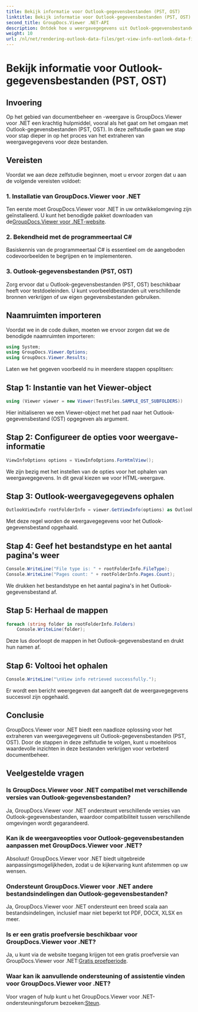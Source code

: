 ```yaml
---
title: Bekijk informatie voor Outlook-gegevensbestanden (PST, OST)
linktitle: Bekijk informatie voor Outlook-gegevensbestanden (PST, OST)
second_title: GroupDocs.Viewer .NET-API
description: Ontdek hoe u weergavegegevens uit Outlook-gegevensbestanden (PST, OST) kunt extraheren met GroupDocs.Viewer voor .NET. Verbeter moeiteloos uw mogelijkheden voor documentbeheer.
weight: 10
url: /nl/net/rendering-outlook-data-files/get-view-info-outlook-data-file/
---
```


# Bekijk informatie voor Outlook-gegevensbestanden (PST, OST)

## Invoering
Op het gebied van documentbeheer en -weergave is GroupDocs.Viewer voor .NET een krachtig hulpmiddel, vooral als het gaat om het omgaan met Outlook-gegevensbestanden (PST, OST). In deze zelfstudie gaan we stap voor stap dieper in op het proces van het extraheren van weergavegegevens voor deze bestanden.
## Vereisten
Voordat we aan deze zelfstudie beginnen, moet u ervoor zorgen dat u aan de volgende vereisten voldoet:
### 1. Installatie van GroupDocs.Viewer voor .NET
 Ten eerste moet GroupDocs.Viewer voor .NET in uw ontwikkelomgeving zijn geïnstalleerd. U kunt het benodigde pakket downloaden van de[GroupDocs.Viewer voor .NET-website](https://releases.groupdocs.com/viewer/net/).
### 2. Bekendheid met de programmeertaal C#
Basiskennis van de programmeertaal C# is essentieel om de aangeboden codevoorbeelden te begrijpen en te implementeren.
### 3. Outlook-gegevensbestanden (PST, OST)
Zorg ervoor dat u Outlook-gegevensbestanden (PST, OST) beschikbaar heeft voor testdoeleinden. U kunt voorbeeldbestanden uit verschillende bronnen verkrijgen of uw eigen gegevensbestanden gebruiken.

## Naamruimten importeren
Voordat we in de code duiken, moeten we ervoor zorgen dat we de benodigde naamruimten importeren:
```csharp
using System;
using GroupDocs.Viewer.Options;
using GroupDocs.Viewer.Results;
```

Laten we het gegeven voorbeeld nu in meerdere stappen opsplitsen:
## Stap 1: Instantie van het Viewer-object
```csharp
using (Viewer viewer = new Viewer(TestFiles.SAMPLE_OST_SUBFOLDERS))
```
Hier initialiseren we een Viewer-object met het pad naar het Outlook-gegevensbestand (OST) opgegeven als argument.
## Stap 2: Configureer de opties voor weergave-informatie
```csharp
ViewInfoOptions options = ViewInfoOptions.ForHtmlView();
```
We zijn bezig met het instellen van de opties voor het ophalen van weergavegegevens. In dit geval kiezen we voor HTML-weergave.
## Stap 3: Outlook-weergavegegevens ophalen
```csharp
OutlookViewInfo rootFolderInfo = viewer.GetViewInfo(options) as OutlookViewInfo;
```
Met deze regel worden de weergavegegevens voor het Outlook-gegevensbestand opgehaald.
## Stap 4: Geef het bestandstype en het aantal pagina's weer
```csharp
Console.WriteLine("File type is: " + rootFolderInfo.FileType);
Console.WriteLine("Pages count: " + rootFolderInfo.Pages.Count);
```
We drukken het bestandstype en het aantal pagina's in het Outlook-gegevensbestand af.
## Stap 5: Herhaal de mappen
```csharp
foreach (string folder in rootFolderInfo.Folders)
    Console.WriteLine(folder);
```
Deze lus doorloopt de mappen in het Outlook-gegevensbestand en drukt hun namen af.
## Stap 6: Voltooi het ophalen
```csharp
Console.WriteLine("\nView info retrieved successfully.");
```
Er wordt een bericht weergegeven dat aangeeft dat de weergavegegevens succesvol zijn opgehaald.

## Conclusie
GroupDocs.Viewer voor .NET biedt een naadloze oplossing voor het extraheren van weergavegegevens uit Outlook-gegevensbestanden (PST, OST). Door de stappen in deze zelfstudie te volgen, kunt u moeiteloos waardevolle inzichten in deze bestanden verkrijgen voor verbeterd documentbeheer.
## Veelgestelde vragen
### Is GroupDocs.Viewer voor .NET compatibel met verschillende versies van Outlook-gegevensbestanden?
Ja, GroupDocs.Viewer voor .NET ondersteunt verschillende versies van Outlook-gegevensbestanden, waardoor compatibiliteit tussen verschillende omgevingen wordt gegarandeerd.
### Kan ik de weergaveopties voor Outlook-gegevensbestanden aanpassen met GroupDocs.Viewer voor .NET?
Absoluut! GroupDocs.Viewer voor .NET biedt uitgebreide aanpassingsmogelijkheden, zodat u de kijkervaring kunt afstemmen op uw wensen.
### Ondersteunt GroupDocs.Viewer voor .NET andere bestandsindelingen dan Outlook-gegevensbestanden?
Ja, GroupDocs.Viewer voor .NET ondersteunt een breed scala aan bestandsindelingen, inclusief maar niet beperkt tot PDF, DOCX, XLSX en meer.
### Is er een gratis proefversie beschikbaar voor GroupDocs.Viewer voor .NET?
 Ja, u kunt via de website toegang krijgen tot een gratis proefversie van GroupDocs.Viewer voor .NET:[Gratis proefperiode](https://releases.groupdocs.com/).
### Waar kan ik aanvullende ondersteuning of assistentie vinden voor GroupDocs.Viewer voor .NET?
 Voor vragen of hulp kunt u het GroupDocs.Viewer voor .NET-ondersteuningsforum bezoeken:[Steun](https://forum.groupdocs.com/c/viewer/9).